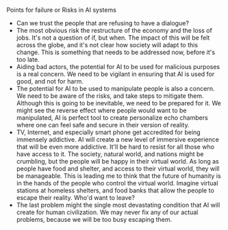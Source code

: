 Points for failure or Risks in AI systems
- Can we trust the people that are refusing to have a dialogue?
- The most obvious risk the restructure of the economy and the loss of jobs. It's not a question of if, but when. The impact of this will be felt across the globe, and it's not clear how society will adapt to this change. This is something that needs to be addressed now, before it's too late. 
- Aiding bad actors, the potential for AI to be used for malicious purposes is a real concern. We need to be vigilant in ensuring that AI is used for good, and not for harm.
- The potential for AI to be used to manipulate people is also a concern. We need to be aware of the risks, and take steps to mitigate them. Although this is going to be inevitable, we need to be prepared for it. We might see the reverse effect where people would want to be manipulated, AI is perfect tool to create personalize echo chambers where one can feel safe and secure in their version of reality.
- TV, Internet, and especially smart phone get accredited for being immensely addictive. AI will create a new level of immersive experience that will be even more addictive. It'll be hard to resist for all those who have access to it. The society, natural world, and nations might be crumbling, but the people will be happy in their virtual world. As long as people have food and shelter, and access to their virtual world, they will be manageable. This is leading me to think that the future of humanity is in the hands of the people who control the virtual world. Imagine virtual stations at homeless shelters, and food banks that allow the people to escape their reality. Who'd want to leave? 
- The last problem might the single most devastating condition that AI will create for human civilization. We may never fix any of our actual problems, because we will be too busy escaping them.
